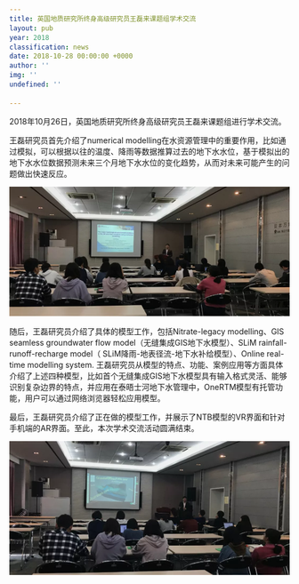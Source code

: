 ```yaml
---
title: 英国地质研究所终身高级研究员王磊来课题组学术交流
layout: pub
year: 2018
classification: news
date: 2018-10-28 00:00:00 +0000
author: ''
img: ''
undefined: ''

---
```

2018年10月26日，英国地质研究所终身高级研究员王磊来课题组进行学术交流。

王磊研究员首先介绍了numerical modelling在水资源管理中的重要作用，比如通过模拟，可以根据以往的温度、降雨等数据推算过去的地下水水位，基于模拟出的地下水水位数据预测未来三个月地下水水位的变化趋势，从而对未来可能产生的问题做出快速反应。

![](/uploads/111.png)

随后，王磊研究员介绍了具体的模型工作，包括Nitrate-legacy modelling、GIS seamless groundwater flow model（无缝集成GIS地下水模型）、SLiM rainfall-runoff-recharge model（ SLiM降雨-地表径流-地下水补给模型）、Online real-time modelling system. 王磊研究员从模型的特点、功能、案例应用等方面具体介绍了上述四种模型，比如首个无缝集成GIS地下水模型具有输入格式灵活、能够识别复杂边界的特点，并应用在泰晤士河地下水管理中，OneRTM模型有托管功能，用户可以通过网络浏览器轻松应用模型。

最后，王磊研究员介绍了正在做的模型工作，并展示了NTB模型的VR界面和针对手机端的AR界面。至此，本次学术交流活动圆满结束。  

![](/uploads/222.png)